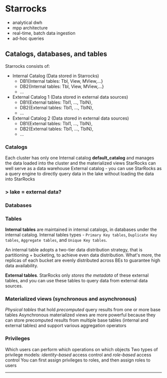 # Starrocks
- analytical dwh
- mpp architecture
- real-time, batch data ingestion
- ad-hoc queries

## Catalogs, databases, and tables

Starrocks consists of:
- Internal Catalog (Data stored in Starrocks)
  - DB1{Internal tables: Tbl, View, MView,...}
  - DB2{Internal tables: Tbl, View, MView,...}
  - ...
- External Catalog 1 (Data stored in external data sources)
  - DB1{External tables: Tbl1, ..., TblN},
  - DB2{External tables: Tbl1, ..., TblN},
  - ...
- External Catalog 2 (Data stored in external data sources)
  - DB1{External tables: Tbl1, ..., TblN},
  - DB2{External tables: Tbl1, ..., TblN},
  - ...
 
### Catalogs 
Each cluster has only one Internal catalog **default_catalog** and manages the data loaded into the cluster and the materialized views
StarRocks can well serve as a data warehouse 
External catalog - you can use StarRocks as a query engine to directly query data in the lake without loading the data into StarRocks
### > lake = external data?

### Databases

### Tables
**Internal tables** are maintained in internal catalogs, in databases under the internal catalog. Internal tables types - `Primary Key tables`, `Duplicate Key tables`, `Aggregate tables`, and `Unique Key tables`.

An internal table adopts a two-tier data distribution strategy, that is partitioning + bucketing, to achieve even data distribution. What's more, the replicas of each bucket are evenly distributed across BEs to guarantee high data availability.

**External tables**. StarRocks only _stores the metadata_ of these external tables, and you can use these tables to query data from external data sources.

### Materialized views (synchronous and asynchronous)
_Physical tables_ that hold _precomputed_ query results from one or more base tables
Asynchronous materialized views are more powerful because they can store precomputed results from multiple base tables (internal and external tables) and support various aggregation operators

### Privileges
Which users can perform which operations on which objects
Two types of privilege models: _identity-based_ access control and _role-based_ access control
You can first assign privileges to roles, and then assign roles to users

-----------------
